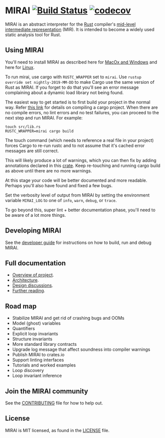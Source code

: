 # MIRAI  [![Build Status](https://travis-ci.com/facebookexperimental/MIRAI.svg?token=uaX9rExVwSVz5FfMFphz&branch=master)](https://travis-ci.com/facebookexperimental/MIRAI) [![codecov](https://codecov.io/gh/facebookexperimental/MIRAI/branch/master/graph/badge.svg?token=q4jzL09Ahl)](https://codecov.io/gh/facebookexperimental/MIRAI)
MIRAI is an abstract interpreter for the [Rust](https://www.rust-lang.org/) compiler's [mid-level intermediate
representation](https://github.com/rust-lang/rfcs/blob/master/text/1211-mir.md) (MIR).
It is intended to become a widely used static analysis tool for Rust.

## Using MIRAI

You'll need to install MIRAI as described here for [MacOx and Windows](https://github.com/facebookexperimental/MIRAI/blob/master/documentation/InstallationGuide.md)
and here for [Linux](https://github.com/facebookexperimental/MIRAI/blob/master/documentation/Linux.md).

To run mirai, use cargo with `RUSTC_WRAPPER` set to `mirai`.
Use `rustup override set nightly-2019-MM-DD` to make Cargo use the same version of Rust as MIRAI. If you forget to do
that you'll see an error message complaining about a dynamic load library not being found.

The easiest way to get started is to first build your project in the normal way.
Refer [this link](https://doc.rust-lang.org/1.30.0/book/2018-edition/ch01-00-getting-started.html) for details
on compiling a cargo project.
When there are no compile errors,
no lint errors and no test failures, you can proceed to the next step and run MIRAI. For example:
```
touch src/lib.rs
RUSTC_WRAPPER=mirai cargo build
```

The touch command (which needs to reference a real file in your project) forces Cargo to re-run rustc and to not assume
that it's cached error messages are still correct.

This will likely produce a lot of warnings, which you can then fix by adding annotations declared in this
[crate](https://crates.io/crates/mirai-annotations). Keep re-touching and running cargo build as above until
there are no more warnings.

At this stage your code will be better documented and more readable. Perhaps you'll also have found and fixed a few bugs.

Set the verbosity level of output from MIRAI by setting the environment variable `MIRAI_LOG` to one of
`info`, `warn`, `debug`, or `trace`.

To go beyond this, super lint + better documentation phase, you'll need to be aware of a lot more things.

## Developing MIRAI
See the [developer guide](https://github.com/facebookexperimental/MIRAI/blob/master/documentation//DeveloperGuide.md)
for instructions on how to build, run and debug MIRAI.

## Full documentation
* [Overview of project](https://github.com/facebookexperimental/MIRAI/blob/master/documentation/Overview.md).
* [Architecture](https://github.com/facebookexperimental/MIRAI/blob/master/documentation/Architecture.md).
* [Design discussions](https://github.com/facebookexperimental/MIRAI/blob/master/documentation/DesignDiscussions.md).
* [Further reading](https://github.com/facebookexperimental/MIRAI/blob/master/documentation/FurtherReading.md).

## Road map
* Stabilize MIRAI and get rid of crashing bugs and OOMs
* Model (ghost) variables
* Quantifiers
* Explicit loop invariants
* Structure invariants
* More standard library contracts
* Upgrade log message that affect soundness into compiler warnings 
* Publish MIRAI to crates.io
* Support linting interfaces
* Tutorials and worked examples
* Loop discovery
* Loop invariant inference

## Join the MIRAI community
<!-- * Website:
* Facebook page:
* Mailing list
* irc:  -->
See the [CONTRIBUTING](https://github.com/facebookexperimental/MIRAI/blob/master/CONTRIBUTING.md) file for how to help out.

## License
MIRAI is MIT licensed, as found in the [LICENSE](https://github.com/facebookexperimental/MIRAI/blob/master/LICENSE) file.
